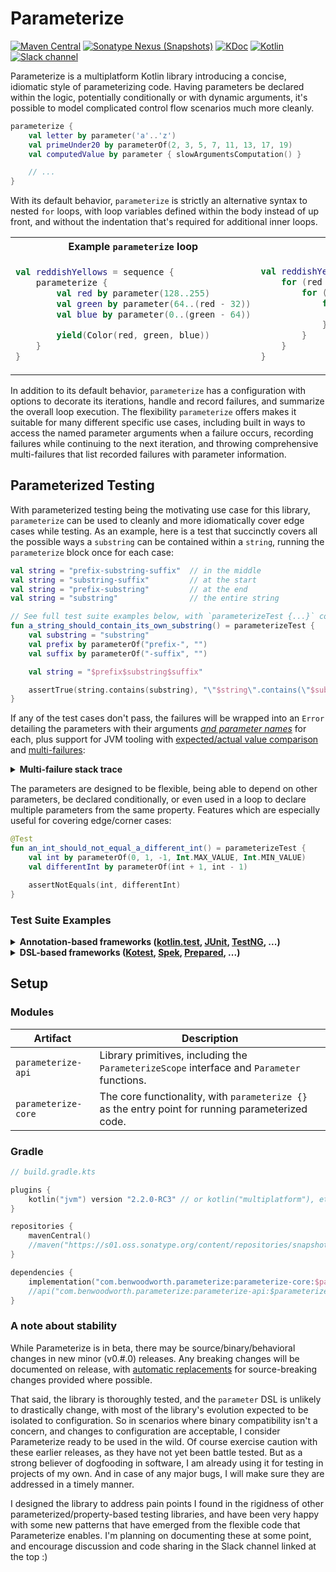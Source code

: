 # Parameterize

[![Maven Central](https://img.shields.io/maven-central/v/com.benwoodworth.parameterize/parameterize-core)](https://central.sonatype.com/search?namespace=com.benwoodworth.parameterize&sort=name)
[![Sonatype Nexus (Snapshots)](https://img.shields.io/nexus/s/com.benwoodworth.parameterize/parameterize?server=https%3A%2F%2Fs01.oss.sonatype.org)](https://s01.oss.sonatype.org/content/repositories/snapshots/com/benwoodworth/parameterize-core/)
[![KDoc](https://img.shields.io/badge/api-KDoc-blue)](https://benwoodworth.github.io/Parameterize/parameterize/com.benwoodworth.parameterize/parameterize.html)
[![Kotlin](https://img.shields.io/badge/kotlin-2.2.0-RC3-blue.svg?logo=kotlin)](http://kotlinlang.org)
[![Slack channel](https://img.shields.io/badge/chat-slack-blue.svg?logo=slack)](https://kotlinlang.slack.com/messages/parameterize/)

Parameterize is a multiplatform Kotlin library introducing a concise, idiomatic style of parameterizing code. Having
parameters be declared within the logic, potentially conditionally or with dynamic arguments, it's possible to model
complicated control flow scenarios much more cleanly.

```kotlin
parameterize {
    val letter by parameter('a'..'z')
    val primeUnder20 by parameterOf(2, 3, 5, 7, 11, 13, 17, 19)
    val computedValue by parameter { slowArgumentsComputation() }

    // ...
}
```

With its default behavior, `parameterize` is strictly an alternative syntax to nested `for` loops, with loop variables
defined within the body instead of up front, and without the indentation that's required for additional inner loops.

<table>
<tr>
<th>Example <code>parameterize</code> loop</th>
<th>Equivalent <code>for</code> loops</th>
</tr>

<tr>
<td>

```kotlin
val reddishYellows = sequence {
    parameterize {
        val red by parameter(128..255)
        val green by parameter(64..(red - 32))
        val blue by parameter(0..(green - 64))

        yield(Color(red, green, blue))
    }
}
```

</td>
<td>

```kotlin
val reddishYellows = sequence {
    for (red in 128..255) {
        for (green in 64..(red - 32)) {
            for (blue in 0..(green - 64)) {
                yield(Color(red, green, blue))
            }
        }
    }
}
```

</td>
</tr>
</table>

In addition to its default behavior, `parameterize` has a configuration with options to decorate its iterations, handle
and record failures, and summarize the overall loop execution. The flexibility `parameterize` offers makes it suitable
for many different specific use cases, including built in ways to access the named parameter arguments when a failure
occurs, recording failures while continuing to the next iteration, and throwing comprehensive multi-failures that list
recorded failures with parameter information.

## Parameterized Testing

With parameterized testing being the motivating use case for this library, `parameterize` can be used to cleanly and
more idiomatically cover edge cases while testing. As an example, here is a test that succinctly covers all the possible
ways a `substring` can be contained within a `string`, running the `parameterize` block once for each case:

```kotlin
val string = "prefix-substring-suffix"  // in the middle
val string = "substring-suffix"         // at the start
val string = "prefix-substring"         // at the end
val string = "substring"                // the entire string
```

```kotlin
// See full test suite examples below, with `parameterizeTest {...}` configured for testing
fun a_string_should_contain_its_own_substring() = parameterizeTest {
    val substring = "substring"
    val prefix by parameterOf("prefix-", "")
    val suffix by parameterOf("-suffix", "")

    val string = "$prefix$substring$suffix"

    assertTrue(string.contains(substring), "\"$string\".contains(\"$substring\")")
}
```

If any of the test cases don't pass, the failures will be wrapped into an `Error` detailing the parameters with their
arguments <ins>*and parameter names*</ins> for each, plus support for JVM tooling with
[expected/actual value comparison](http://ota4j-team.github.io/opentest4j/docs/current/api/org/opentest4j/AssertionFailedError.html)
and [multi-failures](http://ota4j-team.github.io/opentest4j/docs/current/api/org/opentest4j/MultipleFailuresError.html):

<details>
<summary><b>Multi-failure stack trace</b></summary>

```java
com.benwoodworth.parameterize.ParameterizeFailedError: Failed 2/4 cases
	AssertionFailedError: "prefix-substring-suffix".contains("substring")
	AssertionFailedError: "prefix-substring".contains("substring")
	Suppressed: com.benwoodworth.parameterize.Failure: Failed with arguments:
		prefix = prefix-
		suffix = -suffix
	Caused by: org.opentest4j.AssertionFailedError: "prefix-substring-suffix".contains("substring")
		at kotlin.test.AssertionsKt.assertTrue(Assertions.kt:44)
		at ContainsSpec.a_string_should_contain_its_own_substring(ContainsSpec.kt:18)
		at org.junit.platform.launcher.core.DefaultLauncher.execute(DefaultLauncher.java:86)
	Suppressed: com.benwoodworth.parameterize.Failure: Failed with arguments:
		prefix = prefix-
		suffix = 
	Caused by: org.opentest4j.AssertionFailedError: "prefix-substring".contains("substring")
		at kotlin.test.AssertionsKt.assertTrue(Assertions.kt:44)
		at ContainsSpec.a_string_should_contain_its_own_substring(ContainsSpec.kt:18)
		at org.junit.platform.launcher.core.DefaultLauncher.execute(DefaultLauncher.java:86)
```

</details>

The parameters are designed to be flexible, being able to depend on other parameters, be declared conditionally, or even
used in a loop to declare multiple parameters from the same property. Features which are especially useful for covering
edge/corner cases:

```kotlin
@Test
fun an_int_should_not_equal_a_different_int() = parameterizeTest {
    val int by parameterOf(0, 1, -1, Int.MAX_VALUE, Int.MIN_VALUE)
    val differentInt by parameterOf(int + 1, int - 1)

    assertNotEquals(int, differentInt)
}
```

### Test Suite Examples

<details>
<summary><b>
    Annotation-based frameworks
    (<a href="https://kotlinlang.org/api/latest/kotlin.test/">kotlin.test</a>,
    <a href="https://junit.org/">JUnit</a>,
    <a href="https://testng.org/">TestNG</a>,
    ...)
</b></summary>

Using the `decorator` configuration option, `parameterize` can be configured to trigger a test framework's before/after
hooks for each of its iterations. Additionally the `onFailure` handler can be used to record failures and continue to
the next iteration, making `parameterize` report a comprehensive multi-failure instead of just throwing. In this
[kotlin.test](https://kotlinlang.org/api/latest/kotlin.test/) example, `parameterizeTest` wraps a pre-configured
`parameterize` call to avoid the boilerplate, and have it be easily accessible to any test suite by extending the
`TestingContext` class:

```kotlin
abstract class TestingContext {
    open fun beforeTest() {}
    open fun afterTest() {}

    // The annotations would be lost when overriding beforeTest/afterTest,
    // so hook in here instead of relying on the subclasses to apply them.
    @BeforeTest
    fun beforeTestHook(): Unit = beforeTest()

    @AfterTest
    fun afterTestHook(): Unit = afterTest()


    protected inline fun parameterizeTest(
        recordFailures: Long = someDefault, // Example of how `parameterize` could get wrapped,
        maxFailures: Long = Long.MAX_VALUE, // exposing options according to the testing needs.
        block: ParameterizeScope.() -> Unit
    ): Unit = parameterize(
        // Inserts before & after calls around each test case,
        // except where already invoked by the test framework.
        decorator = { testCase ->
            if (!isFirstIteration) beforeTest()
            testCase()
            if (!isLastIteration) afterTest()
        },

        onFailure = { failure ->
            recordFailure = failureCount <= recordFailures
            breakEarly = failureCount >= maxFailures
        }
    ) {
        block()
    }
}
```
```kotlin
class ContainsSpec : TestingContext() {
    override fun beforeTest() {
        // ...
    }

    override fun afterTest() {
        // ...
    }
    
    @Test
    fun a_string_should_contain_its_own_substring() = parameterizeTest {
        val substring = "substring"
        val prefix by parameterOf("prefix-", "")
        val suffix by parameterOf("-suffix", "")

        val string = "$prefix$substring$suffix"

        assertTrue(string.contains(substring), "\"$string\".contains(\"$substring\")")
    }
}
```

</details>

<details>
<summary><b>
    DSL-based frameworks
    (<a href="https://kotest.io/docs/framework/framework.html">Kotest</a>,
    <a href="https://www.spekframework.org/">Spek</a>,
    <a href="https://gitlab.com/opensavvy/prepared">Prepared</a>,
    ...)
</b></summary>

With test frameworks that declare tests dynamically, it's possible to produce a suite of *separate* tests by declaring
a single test within a parameterized group. With Kotest's [Fun Spec](https://kotest.io/docs/framework/testing-styles.html#fun-spec),
for example, this code will register four tests that will be reported separately by the test runner when executed, all
grouped together under the one test `context`:

```kotlin
└─ A string should contain its own substring
   ├─ "prefix-substring-suffix".contains("substring")
   ├─ "prefix-substring".contains("substring")
   ├─ "substring-suffix".contains("substring")
   └─ "substring".contains("substring")
```
```kotlin
context("A string should contain its own substring") {
    parameterize {
        val substring = "substring"
        val prefix by parameterOf("prefix-", "")
        val suffix by parameterOf("-suffix", "")

        val string = "$prefix$substring$suffix"

        test("\"$string\".contains(\"$substring\")") {
            string.contains(substring) shouldBe true
        }
    }
}
```

In the future, it will likely be possible for this to be written more nicely once Kotlin supports decorators, removing
the need for an extra level of nesting nesting inside the group of tests.
([See here](https://youtrack.jetbrains.com/issue/KT-49904/Decorators#focus=Comments-27-8465650.0-0))

</details>

## Setup

### Modules

| Artifact            | Description                                                                                       |
|---------------------|---------------------------------------------------------------------------------------------------|
| `parameterize-api`  | Library primitives, including the `ParameterizeScope` interface and `Parameter` functions.        |
| `parameterize-core` | The core functionality, with `parameterize {}` as the entry point for running parameterized code. |


### Gradle

```kotlin
// build.gradle.kts

plugins {
    kotlin("jvm") version "2.2.0-RC3" // or kotlin("multiplatform"), etc.
}

repositories {
    mavenCentral()
    //maven("https://s01.oss.sonatype.org/content/repositories/snapshots/")
}

dependencies {
    implementation("com.benwoodworth.parameterize:parameterize-core:$parameterize_version") // or testImplementation(...)
    //api("com.benwoodworth.parameterize:parameterize-api:$parameterize_version") // for libraries that expose parameter DSLs
}
```

### A note about stability

While Parameterize is in beta, there may be source/binary/behavioral changes in new minor (v0.#.0) releases. Any
breaking changes will be documented on release, with
[automatic replacements](https://kotlinlang.org/api/latest/jvm/stdlib/kotlin/-deprecated/replace-with.html)
for source-breaking changes provided where possible.

That said, the library is thoroughly tested, and the `parameter` DSL is unlikely to drastically change, with most of the
library's evolution expected to be isolated to configuration. So in scenarios where binary compatibility isn't a
concern, and changes to configuration are acceptable, I consider Parameterize ready to be used in the wild. Of course
exercise caution with these earlier releases, as they have not yet been battle tested. But as a strong believer of
dogfooding in software, I am already using it for testing in projects of my own. And in case of any major bugs, I will
make sure they are addressed in a timely manner.

I designed the library to address pain points I found in the rigidness of other parameterized/property-based testing
libraries, and have been very happy with some new patterns that have emerged from the flexible code that Parameterize
enables. I'm planning on documenting these at some point, and encourage discussion and code sharing in the Slack channel
linked at the top :)
